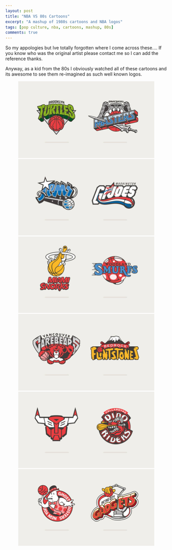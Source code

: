 ```yaml
---
layout: post
title: "NBA VS 80s Cartoons"
excerpt: "A mashup of 1980s cartoons and NBA logos"
tags: [pop culture, nba, cartoons, mashup, 80s]
comments: true
---
```

So my appologies but Ive totally forgotten where I come across these.... If you know who was the original artist please contact me so I can add the reference thanks. 

Anyway, as a kid from the 80s I obviously watched all of these cartoons and its awesome to see them re-imagined as such well known logos.

<figure>
	<img src="/images/posts/2016/nbatoons-1.jpg">
	<img src="/images/posts/2016/nbatoons-2.jpg">
	<img src="/images/posts/2016/nbatoons-3.jpg">
	<img src="/images/posts/2016/nbatoons-4.jpg">
	<img src="/images/posts/2016/nbatoons-5.jpg">
	<img src="/images/posts/2016/nbatoons-6.jpg">
</figure>
